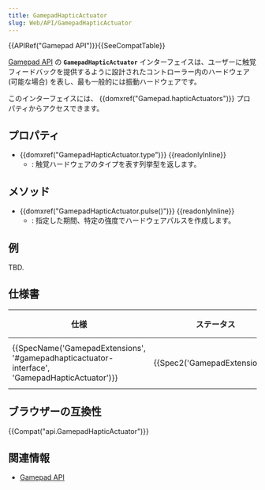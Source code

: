 ```yaml
---
title: GamepadHapticActuator
slug: Web/API/GamepadHapticActuator
---
```


{{APIRef("Gamepad API")}}{{SeeCompatTable}}

[Gamepad API](/ja/docs/Web/API/Gamepad_API) の **`GamepadHapticActuator`** インターフェイスは、ユーザーに触覚フィードバックを提供するように設計されたコントローラー内のハードウェア (可能な場合) を表し、最も一般的には振動ハードウェアです。

このインターフェイスには、 {{domxref("Gamepad.hapticActuators")}} プロパティからアクセスできます。

## プロパティ

- {{domxref("GamepadHapticActuator.type")}} {{readonlyInline}}
  - : 触覚ハードウェアのタイプを表す列挙型を返します。

## メソッド

- {{domxref("GamepadHapticActuator.pulse()")}} {{readonlyInline}}
  - : 指定した期間、特定の強度でハードウェアパルスを作成します。

## 例

TBD.

## 仕様書

| 仕様                                                                                                                         | ステータス                               | 備考     |
| ---------------------------------------------------------------------------------------------------------------------------- | ---------------------------------------- | -------- |
| {{SpecName('GamepadExtensions', '#gamepadhapticactuator-interface', 'GamepadHapticActuator')}} | {{Spec2('GamepadExtensions')}} | 初回定義 |

## ブラウザーの互換性

{{Compat("api.GamepadHapticActuator")}}

## 関連情報

- [Gamepad API](/ja/docs/Web/API/Gamepad_API)
